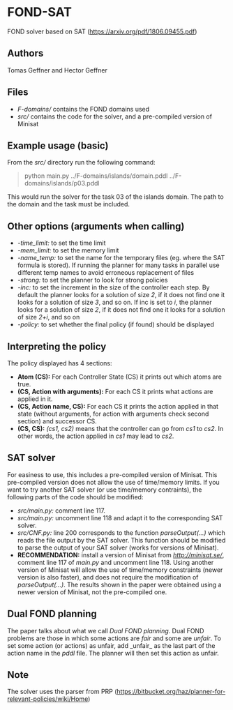 # FOND-SAT
FOND solver based on SAT (https://arxiv.org/pdf/1806.09455.pdf)

## Authors
Tomas Geffner and Hector Geffner

## Files
- *F-domains/* contains the FOND domains used
- *src/* contains the code for the solver, and a pre-compiled version of Minisat

## Example usage (basic)
From the *src/* directory run the following command:
> python main.py ../F-domains/islands/domain.pddl ../F-domains/islands/p03.pddl

This would run the solver for the task 03 of the islands domain. The path to the domain and the task must be included.

## Other options (arguments when calling)
- *-time_limit:* to set the time limit
- *-mem_limit:*  to set the memory limit
- *-name_temp:* to set the name for the temporary files (eg. where the SAT formula is stored). If running the planner for many tasks in parallel use different temp names to avoid erroneous replacement of files
- *-strong:* to set the planner to look for strong policies
- *-inc:* to set the increment in the size of the controller each step. By default the planner looks for a solution of size *2*, if it does not find one it looks for a solution of size *3*, and so on. If inc is set to *i*, the planner looks for a solution of size *2*, if it does not find one it looks for a solution of size *2+i*, and so on
- *-policy:* to set whether the final policy (if found) should be displayed

## Interpreting the policy
The policy displayed has 4 sections:
- **Atom (CS):** For each Controller State (CS) it prints out which atoms are true.
- **(CS, Action with arguments):** For each CS it prints what actions are applied in it.
- **(CS, Action name, CS):** For each CS it prints the action applied in that state (without arguments, for action with arguments check second section) and successor CS.
- **(CS, CS):** *(cs1, cs2)* means that the controller can go from *cs1* to *cs2*. In other words, the action applied in *cs1* may lead to *cs2*. 

## SAT solver
For easiness to use, this includes a pre-compiled version of Minisat. This pre-compiled version does not allow the use of time/memory limits. If you want to try another SAT solver (or use time/memory contraints), the following parts of the code should be modified:
- *src/main.py:* comment line 117.
- *src/main.py:* uncomment line 118 and adapt it to the corresponding SAT solver.
- *src/CNF.py:* line 200 corresponds to the function *parseOutput(...)* which reads the file output by the SAT solver. This function should be modified to parse the output of your SAT solver (works for versions of Minisat).
- **RECOMMENDATION:** install a version of Minisat from *http://minisat.se/*, comment line 117 of *main.py* and uncomment line 118. Using another version of Minisat will allow the use of time/memory constraints (newer version is also faster), and does not require the modification of *parseOutput(...)*. The results shown in the paper were obtained using a newer version of Minisat, not the pre-compiled one.

## Dual FOND planning
The paper talks about what we call *Dual FOND planning*. Dual FOND problems are those in which some actions are *fair* and some are *unfair*. To set some action (or actions) as unfair, add \_unfair\_ as the last part of the action name in the *pddl* file. The planner will then set this action as unfair.

## Note
The solver uses the parser from PRP (https://bitbucket.org/haz/planner-for-relevant-policies/wiki/Home)
